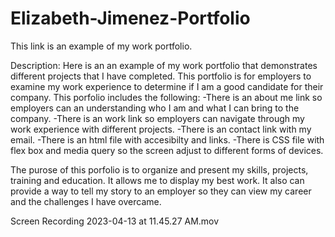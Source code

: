 # Elizabeth-Jimenez-Portfolio
This link is an example of my work portfolio. 

Description: 
Here is an an example of my work portfolio that demonstrates different projects that I have completed. This portfolio is for employers to examine my work experience to determine if I am a good candidate for their company. This porfolio includes the following:
-There is an about me link so employers can an understanding who I am and what I can bring to the company. 
-There is an work link so employers can navigate through my work experience with different projects. 
-There is an contact link with my email.
-There is an html file with accesibilty and links.
-There is CSS file with flex box and media query so the screen adjust to different forms of devices. 

The purose of this porfolio is to organize and present my skills, projects, training and education. It allows me to display my best work. It also can provide a way to tell my story to an employer so they can view my career and the challenges I have overcame.

Screen Recording 2023-04-13 at 11.45.27 AM.mov